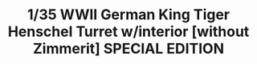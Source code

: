 ---
title: "1/35 WWII German King Tiger Henschel Turret w/interior [without Zimmerit] SPECIAL EDITION"
price: TBA
desc: ""
img_path: "/assets/img/TAKO2073S.jpg"
brand: AMMO
available: false
special_offer: false
new: false
soon: false
cat: "Plasticne-Makete"
subcat: "PM-TAKOM"
subsubcat: ""
sifra: "TAKO2073S"
---